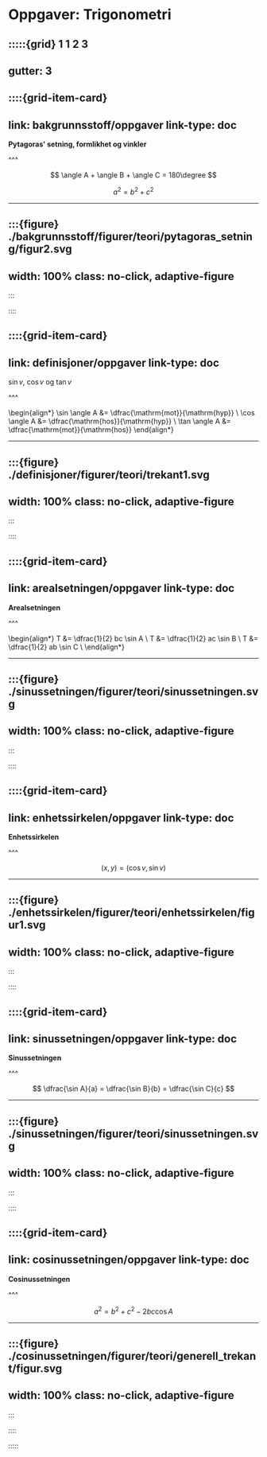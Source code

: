 # Oppgaver: Trigonometri



:::::{grid} 1 1 2 3
---
gutter: 3
---

::::{grid-item-card}
---
link: bakgrunnsstoff/oppgaver
link-type: doc
---
**Pytagoras' setning, formlikhet og vinkler**


^^^

$$
\angle A + \angle B + \angle C = 180\degree
$$

$$
a^2 = b^2 + c^2
$$

---

:::{figure} ./bakgrunnsstoff/figurer/teori/pytagoras_setning/figur2.svg
---
width: 100%
class: no-click, adaptive-figure
---
:::

::::

::::{grid-item-card}
---
link: definisjoner/oppgaver
link-type: doc
---
$\sin v$, $\cos v$ og $\tan v$


^^^

\begin{align*}
    \sin \angle A &= \dfrac{\mathrm{mot}}{\mathrm{hyp}} \\
    \cos \angle A &= \dfrac{\mathrm{hos}}{\mathrm{hyp}} \\
    \tan \angle A &= \dfrac{\mathrm{mot}}{\mathrm{hos}}
\end{align*}

---

:::{figure} ./definisjoner/figurer/teori/trekant1.svg
---
width: 100%
class: no-click, adaptive-figure
---
:::

::::


::::{grid-item-card}
---
link: arealsetningen/oppgaver
link-type: doc
---
**Arealsetningen**


^^^

\begin{align*}
    T &= \dfrac{1}{2} bc \sin A \\
    T &= \dfrac{1}{2} ac \sin B \\
    T &= \dfrac{1}{2} ab \sin C \\
\end{align*}

---

:::{figure} ./sinussetningen/figurer/teori/sinussetningen.svg
---
width: 100%
class: no-click, adaptive-figure
---
:::

::::


::::{grid-item-card}
---
link: enhetssirkelen/oppgaver
link-type: doc
---
**Enhetssirkelen**


^^^

$$
(x, y) = (\cos v, \sin v)
$$

---

:::{figure} ./enhetssirkelen/figurer/teori/enhetssirkelen/figur1.svg
---
width: 100%
class: no-click, adaptive-figure
---
:::

::::


::::{grid-item-card}
---
link: sinussetningen/oppgaver
link-type: doc
---
**Sinussetningen**


^^^

$$
\dfrac{\sin A}{a} = \dfrac{\sin B}{b} = \dfrac{\sin C}{c}
$$

---

:::{figure} ./sinussetningen/figurer/teori/sinussetningen.svg
---
width: 100%
class: no-click, adaptive-figure
---
:::

::::


::::{grid-item-card}
---
link: cosinussetningen/oppgaver
link-type: doc
---
**Cosinussetningen**


^^^

$$
a^2 = b^2 + c^2 - 2bc \cos A
$$

---

:::{figure} ./cosinussetningen/figurer/teori/generell_trekant/figur.svg
---
width: 100%
class: no-click, adaptive-figure
---
:::

::::

:::::